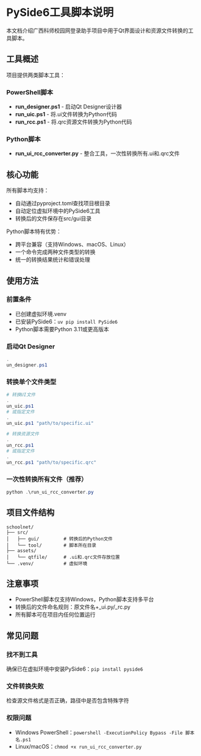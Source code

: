 # PySide6工具脚本说明

本文档介绍广西科师校园网登录助手项目中用于Qt界面设计和资源文件转换的工具脚本。

## 工具概述

项目提供两类脚本工具：

### PowerShell脚本
- **run_designer.ps1** - 启动Qt Designer设计器
- **run_uic.ps1** - 将.ui文件转换为Python代码
- **run_rcc.ps1** - 将.qrc资源文件转换为Python代码

### Python脚本
- **run_ui_rcc_converter.py** - 整合工具，一次性转换所有.ui和.qrc文件

## 核心功能

所有脚本均支持：
- 自动通过pyproject.toml查找项目根目录
- 自动定位虚拟环境中的PySide6工具
- 转换后的文件保存在src/gui目录

Python脚本特有优势：
- 跨平台兼容（支持Windows、macOS、Linux）
- 一个命令完成两种文件类型的转换
- 统一的转换结果统计和错误处理

## 使用方法

### 前置条件
- 已创建虚拟环境.venv
- 已安装PySide6：`uv pip install PySide6`
- Python脚本需要Python 3.11或更高版本

### 启动Qt Designer
```powershell
.
un_designer.ps1
```

### 转换单个文件类型
```powershell
# 转换UI文件
.
un_uic.ps1
# 或指定文件
.
un_uic.ps1 "path/to/specific.ui"

# 转换资源文件
.
un_rcc.ps1
# 或指定文件
.
un_rcc.ps1 "path/to/specific.qrc"
```

### 一次性转换所有文件（推荐）
```powershell
python .\run_ui_rcc_converter.py
```

## 项目文件结构
```
schoolnet/
├── src/
│   ├── gui/         # 转换后的Python文件
│   └── tool/        # 脚本所在目录
├── assets/
│   └── qtfile/      # .ui和.qrc文件存放位置
└── .venv/           # 虚拟环境
```

## 注意事项
- PowerShell脚本仅支持Windows，Python脚本支持多平台
- 转换后的文件命名规则：原文件名+_ui.py/_rc.py
- 所有脚本可在项目内任何位置运行

## 常见问题

### 找不到工具
确保已在虚拟环境中安装PySide6：`pip install pyside6`

### 文件转换失败
检查源文件格式是否正确，路径中是否包含特殊字符

### 权限问题
- Windows PowerShell：`powershell -ExecutionPolicy Bypass -File 脚本名.ps1`
- Linux/macOS：`chmod +x run_ui_rcc_converter.py`